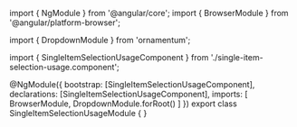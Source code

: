 import { NgModule } from '@angular/core';
import { BrowserModule } from '@angular/platform-browser';
  
import { DropdownModule } from 'ornamentum';
  
import { SingleItemSelectionUsageComponent } from './single-item-selection-usage.component';

@NgModule({
 bootstrap: [SingleItemSelectionUsageComponent],
 declarations: [SingleItemSelectionUsageComponent],
 imports: [
    BrowserModule, 
    DropdownModule.forRoot()
  ]
})
export class SingleItemSelectionUsageModule {
}
